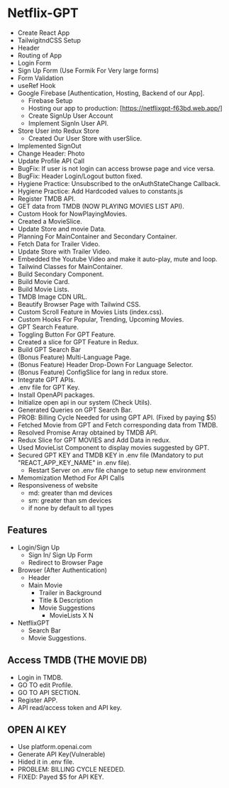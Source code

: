 # Netflix-GPT

-   Create React App
-   TailwigitndCSS Setup
-   Header
-   Routing of App
-   Login Form
-   Sign Up Form (Use Formik For Very large forms)
-   Form Validation
-   useRef Hook
-   Google Firebase [Authentication, Hosting, Backend of our App].
    -   Firebase Setup
    -   Hosting our app to production: [https://netflixgpt-f63bd.web.app/]
    -   Create SignUp User Account
    -   Implement SignIn User API.
-   Store User into Redux Store
    -   Created Our User Store with userSlice.
-   Implemented SignOut
-   Change Header: Photo
-   Update Profile API Call
-   BugFix: If user is not login can access browse page and vice versa.
-   BugFix: Header Login/Logout button fixed.
-   Hygiene Practice: Unsubscribed to the onAuthStateChange Callback.
-   Hygiene Practice: Add Hardcoded values to constants.js
-   Register TMDB API.
-   GET data from TMDB (NOW PLAYING MOVIES LIST API).
-   Custom Hook for NowPlayingMovies.
-   Created a MovieSlice.
-   Update Store and movie Data.
-   Planning For MainContainer and Secondary Container.
-   Fetch Data for Trailer Video.
-   Update Store with Trailer Video.
-   Embedded the Youtube Video and make it auto-play, mute and loop.
-   Tailwind Classes for MainContainer.
-   Build Secondary Component.
-   Build Movie Card.
-   Build Movie Lists.
-   TMDB Image CDN URL.
-   Beautify Browser Page with Tailwind CSS.
-   Custom Scroll Feature in Movies Lists (index.css).
-   Custom Hooks For Popular, Trending, Upcoming Movies.
-   GPT Search Feature.
-   Toggling Button For GPT Feature.
-   Created a slice for GPT Feature in Redux.
-   Build GPT Search Bar
-   (Bonus Feature) Multi-Language Page.
-   (Bonus Feature) Header Drop-Down For Language Selector.
-   (Bonus Feature) ConfigSlice for lang in redux store.
-   Integrate GPT APIs.
-   .env file for GPT Key.
-   Install OpenAPI packages.
-   Initialize open api in our system (Check Utils).
-   Generated Queries on GPT Search Bar.
-   PROB: Billing Cycle Needed for using GPT API. (Fixed by paying $5)
-   Fetched Movie from GPT and Fetch corresponding data from TMDB.
-   Resolved Promise Array obtained by TMDB API.
-   Redux Slice for GPT MOVIES and Add Data in redux.
-   Used MovieList Component to display movies suggested by GPT.
-   Secured GPT KEY and TMDB KEY in .env file (Mandatory to put "REACT_APP_KEY_NAME" in .env file).
    -   Restart Server on .env file change to setup new environment
-   Memomization Method For API Calls
- Responsiveness of website
    - md: greater than md devices
    - sm: greater than sm devices
    - if none by default to all types

## Features

-   Login/Sign Up
    -   Sign In/ Sign Up Form
    -   Redirect to Browser Page
-   Browser (After Authentication)
    -   Header
    -   Main Movie
        -   Trailer in Background
        -   Title & Description
        -   Movie Suggestions
            -   MovieLists X N
-   NetflixGPT
    -   Search Bar
    -   Movie Suggestions.

## Access TMDB (THE MOVIE DB)

-   Login in TMDB.
-   GO TO edit Profile.
-   GO TO API SECTION.
-   Register APP.
-   API read/access token and API key.

## OPEN AI KEY

-   Use platform.openai.com
-   Generate API Key(Vulnerable)
-   Hided it in .env file.
-   PROBLEM: BILLING CYCLE NEEDED.
-   FIXED: Payed $5 for API KEY.
